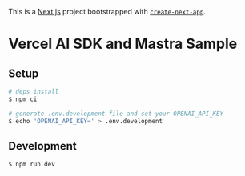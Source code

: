 This is a [Next.js](https://nextjs.org) project bootstrapped with [`create-next-app`](https://nextjs.org/docs/app/api-reference/cli/create-next-app).

# Vercel AI SDK and Mastra Sample

## Setup

```bash
# deps install
$ npm ci

# generate .env.development file and set your OPENAI_API_KEY
$ echo 'OPENAI_API_KEY=' > .env.development
```

## Development

```bash
$ npm run dev
```
